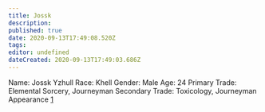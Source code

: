 ```yaml
---
title: Jossk
description: 
published: true
date: 2020-09-13T17:49:08.520Z
tags: 
editor: undefined
dateCreated: 2020-09-13T17:49:03.686Z
---
```


Name: Jossk Yzhull Race: Khell Gender: Male Age: 24 Primary Trade: Elemental Sorcery, Journeyman Secondary Trade: Toxicology, Journeyman Appearance [1](http://ploughsl.deviantart.com/art/Wolf-Dragon-250934688)